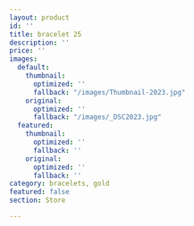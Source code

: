 ```yaml
---
layout: product
id: ''
title: bracelet 25
description: ''
price: ''
images:
  default:
    thumbnail:
      optimized: ''
      fallback: "/images/Thumbnail-2023.jpg"
    original:
      optimized: ''
      fallback: "/images/_DSC2023.jpg"
  featured:
    thumbnail:
      optimized: ''
      fallback: ''
    original:
      optimized: ''
      fallback: ''
category: bracelets, gold
featured: false
section: Store

---
```

